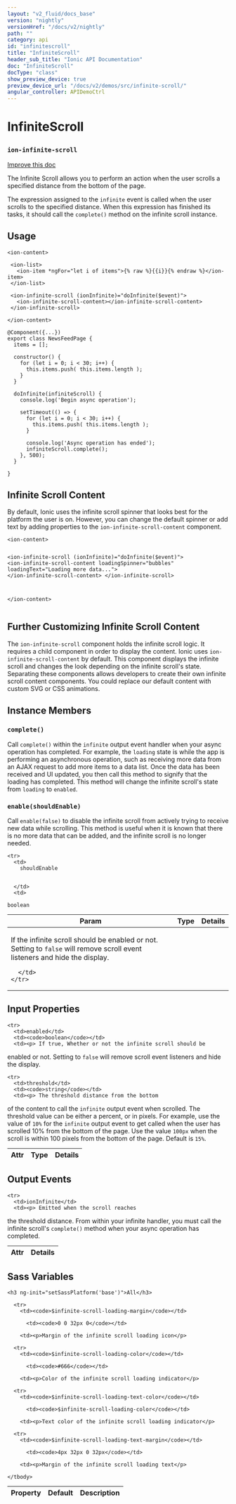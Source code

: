 ```yaml
---
layout: "v2_fluid/docs_base"
version: "nightly"
versionHref: "/docs/v2/nightly"
path: ""
category: api
id: "infinitescroll"
title: "InfiniteScroll"
header_sub_title: "Ionic API Documentation"
doc: "InfiniteScroll"
docType: "class"
show_preview_device: true
preview_device_url: "/docs/v2/demos/src/infinite-scroll/"
angular_controller: APIDemoCtrl 
---
```










<h1 class="api-title">
<a class="anchor" name="infinite-scroll" href="#infinite-scroll"></a>

InfiniteScroll
<h3><code>ion-infinite-scroll</code></h3>






</h1>

<a class="improve-v2-docs" href="http://github.com/driftyco/ionic/edit/master//src/components/infinite-scroll/infinite-scroll.ts#L3">
Improve this doc
</a>






<p>The Infinite Scroll allows you to perform an action when the user
scrolls a specified distance from the bottom of the page.</p>
<p>The expression assigned to the <code>infinite</code> event is called when
the user scrolls to the specified distance. When this expression
has finished its tasks, it should call the <code>complete()</code> method
on the infinite scroll instance.</p>




<!-- @usage tag -->

<h2><a class="anchor" name="usage" href="#usage"></a>Usage</h2>

<pre><code class="lang-html">&lt;ion-content&gt;

 &lt;ion-list&gt;
   &lt;ion-item *ngFor=&quot;let i of items&quot;&gt;{% raw %}{{i}}{% endraw %}&lt;/ion-item&gt;
 &lt;/ion-list&gt;

 &lt;ion-infinite-scroll (ionInfinite)=&quot;doInfinite($event)&quot;&gt;
   &lt;ion-infinite-scroll-content&gt;&lt;/ion-infinite-scroll-content&gt;
 &lt;/ion-infinite-scroll&gt;

&lt;/ion-content&gt;
</code></pre>
<pre><code class="lang-ts">@Component({...})
export class NewsFeedPage {
  items = [];

  constructor() {
    for (let i = 0; i &lt; 30; i++) {
      this.items.push( this.items.length );
    }
  }

  doInfinite(infiniteScroll) {
    console.log(&#39;Begin async operation&#39;);

    setTimeout(() =&gt; {
      for (let i = 0; i &lt; 30; i++) {
        this.items.push( this.items.length );
      }

      console.log(&#39;Async operation has ended&#39;);
      infiniteScroll.complete();
    }, 500);
  }

}
</code></pre>
<h2 id="infinite-scroll-content">Infinite Scroll Content</h2>
<p>By default, Ionic uses the infinite scroll spinner that looks
best for the platform the user is on. However, you can change the
default spinner or add text by adding properties to the
<code>ion-infinite-scroll-content</code> component.</p>
<pre><code class="lang-html">&lt;ion-content&gt;

  &lt;ion-infinite-scroll (ionInfinite)=&quot;doInfinite($event)&quot;&gt;
    &lt;ion-infinite-scroll-content
      loadingSpinner=&quot;bubbles&quot;
      loadingText=&quot;Loading more data...&quot;&gt;
    &lt;/ion-infinite-scroll-content&gt;
  &lt;/ion-infinite-scroll&gt;

&lt;/ion-content&gt;
</code></pre>
<h2 id="further-customizing-infinite-scroll-content">Further Customizing Infinite Scroll Content</h2>
<p>The <code>ion-infinite-scroll</code> component holds the infinite scroll logic.
It requires a child component in order to display the content.
Ionic uses <code>ion-infinite-scroll-content</code> by default. This component
displays the infinite scroll and changes the look depending
on the infinite scroll&#39;s state. Separating these components allows
developers to create their own infinite scroll content components.
You could replace our default content with custom SVG or CSS animations.</p>




<!-- @property tags -->



<!-- instance methods on the class -->

<h2><a class="anchor" name="instance-members" href="#instance-members"></a>Instance Members</h2>

<div id="complete"></div>

<h3>
<a class="anchor" name="complete" href="#complete"></a>
<code>complete()</code>
  

</h3>

Call `complete()` within the `infinite` output event handler when
your async operation has completed. For example, the `loading`
state is while the app is performing an asynchronous operation,
such as receiving more data from an AJAX request to add more items
to a data list. Once the data has been received and UI updated, you
then call this method to signify that the loading has completed.
This method will change the infinite scroll's state from `loading`
to `enabled`.











<div id="enable"></div>

<h3>
<a class="anchor" name="enable" href="#enable"></a>
<code>enable(shouldEnable)</code>
  

</h3>

Call `enable(false)` to disable the infinite scroll from actively
trying to receive new data while scrolling. This method is useful
when it is known that there is no more data that can be added, and
the infinite scroll is no longer needed.


<table class="table param-table" style="margin:0;">
  <thead>
    <tr>
      <th>Param</th>
      <th>Type</th>
      <th>Details</th>
    </tr>
  </thead>
  <tbody>
    
    <tr>
      <td>
        shouldEnable
        
        
      </td>
      <td>
        
  <code>boolean</code>
      </td>
      <td>
        <p>If the infinite scroll should be
enabled or not. Setting to <code>false</code> will remove scroll event listeners
and hide the display.</p>

        
      </td>
    </tr>
    
  </tbody>
</table>







<!-- input methods on the class -->
<h2><a class="anchor" name="input-properties" href="#input-properties"></a>Input Properties</h2>
<table class="table param-table" style="margin:0;">
  <thead>
    <tr>
      <th>Attr</th>
      <th>Type</th>
      <th>Details</th>
    </tr>
  </thead>
  <tbody>
    
    <tr>
      <td>enabled</td>
      <td><code>boolean</code></td>
      <td><p> If true, Whether or not the infinite scroll should be
enabled or not. Setting to <code>false</code> will remove scroll event listeners
and hide the display.</p>
</td>
    </tr>
    
    <tr>
      <td>threshold</td>
      <td><code>string</code></td>
      <td><p> The threshold distance from the bottom
of the content to call the <code>infinite</code> output event when scrolled.
The threshold value can be either a percent, or
in pixels. For example, use the value of <code>10%</code> for the <code>infinite</code>
output event to get called when the user has scrolled 10%
from the bottom of the page. Use the value <code>100px</code> when the
scroll is within 100 pixels from the bottom of the page.
Default is <code>15%</code>.</p>
</td>
    </tr>
    
  </tbody>
</table>
<!-- output events on the class -->
<h2><a class="anchor" name="output-events" href="#output-events"></a>Output Events</h2>
<table class="table param-table" style="margin:0;">
  <thead>
    <tr>
      <th>Attr</th>
      <th>Details</th>
    </tr>
  </thead>
  <tbody>
    
    <tr>
      <td>ionInfinite</td>
      <td><p> Emitted when the scroll reaches
the threshold distance. From within your infinite handler,
you must call the infinite scroll&#39;s <code>complete()</code> method when
your async operation has completed.</p>
</td>
    </tr>
    
  </tbody>
</table>


  <h2 id="sass-variable-header"><a class="anchor" name="sass-variables" href="#sass-variables"></a>Sass Variables</h2>
  <div id="sass-variables" ng-controller="SassToggleCtrl">
  <div class="sass-platform-toggle">
    
    <h3 ng-init="setSassPlatform('base')">All</h3>
    
  </div>


  
  <table ng-show="active === 'base'" id="sass-base" class="table param-table" style="margin:0;">
    <thead>
      <tr>
        <th>Property</th>
        <th>Default</th>
        <th>Description</th>
      </tr>
    </thead>
    <tbody>
      
      <tr>
        <td><code>$infinite-scroll-loading-margin</code></td>
        
          <td><code>0 0 32px 0</code></td>
        
        <td><p>Margin of the infinite scroll loading icon</p>
</td>
      </tr>
      
      <tr>
        <td><code>$infinite-scroll-loading-color</code></td>
        
          <td><code>#666</code></td>
        
        <td><p>Color of the infinite scroll loading indicator</p>
</td>
      </tr>
      
      <tr>
        <td><code>$infinite-scroll-loading-text-color</code></td>
        
          <td><code>$infinite-scroll-loading-color</code></td>
        
        <td><p>Text color of the infinite scroll loading indicator</p>
</td>
      </tr>
      
      <tr>
        <td><code>$infinite-scroll-loading-text-margin</code></td>
        
          <td><code>4px 32px 0 32px</code></td>
        
        <td><p>Margin of the infinite scroll loading text</p>
</td>
      </tr>
      
    </tbody>
  </table>
  
</div>



<!-- related link --><!-- end content block -->


<!-- end body block -->

